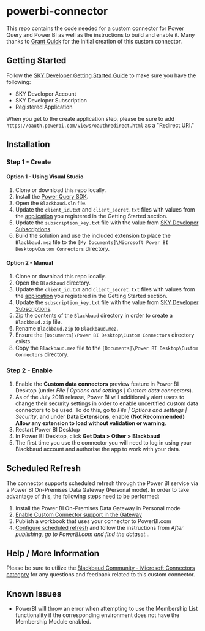 # powerbi-connector

This repo contains the code needed for a custom connector for Power Query and Power BI as well as the instructions to build and enable it.  Many thanks to [Grant Quick](https://github.com/GrantQuick) for the initial creation of this custom connector.

## Getting Started

Follow the [SKY Developer Getting Started Guide](https://developer.blackbaud.com/skyapi/docs/getting-started) to make sure you have the following:

- SKY Developer Account
- SKY Developer Subscription
- Registered Application

When you get to the create application step, please be sure to add `https://oauth.powerbi.com/views/oauthredirect.html` as a "Redirect URI." 

## Installation

### Step 1 - Create

#### Option 1 - Using Visual Studio

1. Clone or download this repo locally.
2. Install the [Power Query SDK](https://marketplace.visualstudio.com/items?itemName=Dakahn.PowerQuerySDK).
3. Open the `Blackbaud.sln` file.
4. Update the `client_id.txt` and `client_secret.txt` files with values from the [application](https://developer.blackbaud.com/apps/) you registered in the Getting Started section.
5. Update the `subscription_key.txt` file with the value from [SKY Developer Subscriptions](https://developer.blackbaud.com/subscriptions/).
6. Build the solution and use the included extension to place the `Blackbaud.mez` file to the `[My Documents]\Microsoft Power BI Desktop\Custom Connectors` directory.

#### Option 2 - Manual

1. Clone or download this repo locally.
2. Open the `Blackbaud` directory.
3. Update the `client_id.txt` and `client_secret.txt` files with values from the [application](https://developer.blackbaud.com/apps/) you registered in the Getting Started section.
4. Update the `subscription_key.txt` file with the value from [SKY Developer Subscriptions](https://developer.blackbaud.com/subscriptions/).
5. Zip the contents of the `Blackbaud` directory in order to create a `Blackbaud.zip` file.
6. Rename `Blackbaud.zip` to `Blackbaud.mez`.
7. Ensure the `[Documents]\Power BI Desktop\Custom Connectors` directory exists.
8. Copy the `Blackbaud.mez` file to the `[Documents]\Power BI Desktop\Custom Connectors` directory.

### Step 2 - Enable

1. Enable the **Custom data connectors** preview feature in Power BI Desktop (under *File | Options and settings | Custom data connectors*).
2. As of the July 2018 release, Power BI will additionally alert users to change their security settings in order to enable uncertified custom data connectors to be used. To do this, go to *File | Options and settings | Security*, and under **Data Extensions**, enable **(Not Recommended) Allow any extension to load without validation or warning**.
3. Restart Power BI Desktop
4. In Power BI Desktop, click **Get Data > Other > Blackbaud**
5. The first time you use the connector you will need to log in using your Blackbaud account and authorise the app to work with your data.

## Scheduled Refresh

The connector supports scheduled refresh through the Power BI service via a Power BI On-Premises Data Gateway (Personal mode). In order to take advantage of this, the following steps need to be performed:

1. Install the Power BI On-Premises Data Gateway in Personal mode
2. [Enable Custom Connector support in the Gateway](https://docs.microsoft.com/en-us/power-query/samples/trippin/9-testconnection/readme#enabling-custom-connectors-in-the-personal-gateway)
3. Publish a workbook that uses your connector to PowerBI.com
4. [Configure scheduled refresh](https://docs.microsoft.com/en-us/power-query/samples/trippin/9-testconnection/readme#testing-scheduled-refresh) and follow the instructions from *After publishing, go to PowerBI.com and find the dataset...*

## Help / More Information

Please be sure to utilize the [Blackbaud Community - Microsoft Connectors category](https://community.blackbaud.com/forums/viewcategory/586) for any questions and feedback related to this custom connector.

## Known Issues

- PowerBI will throw an error when attempting to use the Membership List functionality if the corresponding environment does not have the Membership Module enabled.